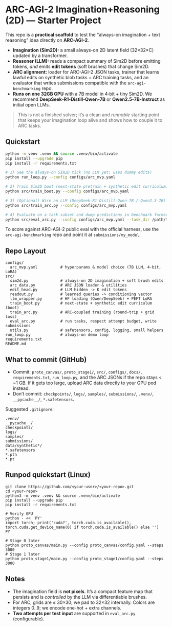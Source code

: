 # ARC-AGI-2 Imagination+Reasoning (2D) — Starter Project

This repo is a **practical scaffold** to test the "always-on imagination + text reasoning" idea directly on **ARC-AGI-2**.

- **Imagination (Sim2D):** a small always-on 2D latent field (32×32×C) updated by a transformer.
- **Reasoner (LLM):** reads a compact summary of Sim2D before emitting tokens, *and* emits **edit tokens** (soft brushes) that change Sim2D.
- **ARC alignment:** loader for ARC-AGI-2 JSON tasks, trainer that learns lawful edits on synthetic blob tasks + ARC training tasks, and an evaluator that writes submissions compatible with the `arc-agi-benchmarking` repo.
- **Runs on one 32GB GPU** with a 7B model in 4‑bit + tiny Sim2D. We recommend **DeepSeek‑R1‑Distill‑Qwen‑7B** or **Qwen2.5‑7B‑Instruct** as initial open LLMs.

> This is not a finished solver; it’s a clean and *runnable* starting point that keeps your imagination loop alive and shows how to couple it to ARC tasks.

## Quickstart

```bash
python -m venv .venv && source .venv/bin/activate
pip install --upgrade pip
pip install -r requirements.txt

# 1) See the always-on Sim2D tick (no LLM yet; uses dummy edits)
python run_loop.py --config configs/arc_mvp.yaml

# 2) Train Sim2D boot (next-state pretrain + synthetic edit curriculum)
python src/train_boot.py --config configs/arc_mvp.yaml

# 3) (Optional) Wire an LLM (DeepSeek-R1-Distill-Qwen-7B / Qwen2.5-7B) and try a few ARC train tasks
python src/train_arc.py --config configs/arc_mvp.yaml

# 4) Evaluate on a task subset and dump predictions in benchmark format
python src/eval_arc.py --config configs/arc_mvp.yaml --task_dir /path/to/ARC-AGI-2/data/evaluation --out_dir submissions/my_model
```

To score against ARC-AGI-2 public eval with the official harness, use the `arc-agi-benchmarking` repo and point it at `submissions/my_model`.

## Repo Layout

```
configs/
  arc_mvp.yaml          # hyperparams & model choice (7B LLM, 4-bit, LoRA)
src/
  sim2d.py              # always-on 2D imagination + soft brush edits
  arc_data.py           # ARC JSON loader & utilities
  edit_head.py          # LLM hidden -> K edit tokens
  readout.py            # learned queries -> conditioning vector
  llm_wrapper.py        # HF loading (Qwen/DeepSeek) + PEFT LoRA
  train_boot.py         # next-state + synthetic edit curriculum (boot)
  train_arc.py          # ARC-coupled training (round-trip + grid loss)
  eval_arc.py           # run tasks, respect attempt budget, write submissions
  utils.py              # safetensors, config, logging, small helpers
run_loop.py             # always-on demo loop
requirements.txt
README.md
```

## What to commit (GitHub)
- Commit: `proto_canvas/`, `proto_stage1/`, `src/`, `configs/`, `docs/`, `requirements.txt`, `run_loop.py`, and the ARC JSONs if the repo stays < ~1 GB. If it gets too large, upload ARC data directly to your GPU pod instead.
- Don’t commit: `checkpoints/`, `logs/`, `samples/`, `submissions/`, `.venv/`, `__pycache__/`, `*.safetensors`.

Suggested `.gitignore`:
```
.venv/
__pycache__/
checkpoints/
logs/
samples/
submissions/
data/synthetic*/
*.safetensors
*.pth
*.pt
```

## Runpod quickstart (Linux)
```
git clone https://github.com/<your-user>/<your-repo>.git
cd <your-repo>
python3 -m venv .venv && source .venv/bin/activate
pip install --upgrade pip
pip install -r requirements.txt

# Verify GPU
python - << 'PY'
import torch; print('cuda?', torch.cuda.is_available(), torch.cuda.get_device_name(0) if torch.cuda.is_available() else '')
PY

# Stage 0 later
python proto_canvas/main.py --config proto_canvas/config.yaml --steps 3000
# Stage 1 later
python proto_stage1/main.py --config proto_stage1/config.yaml --steps 3000
```

## Notes
- The imagination field is **not pixels**. It’s a compact feature map that persists and is *controlled* by the LLM via differentiable brushes.
- For ARC, grids are ≤ 30×30; we pad to 32×32 internally. Colors are integers 0..9; we encode one-hot + extra channels.
- **Two attempts per test input** are supported in `eval_arc.py` (configurable).
